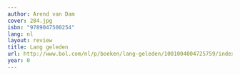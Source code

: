 ```yaml
---
author: Arend van Dam
cover: 284.jpg
isbn: "9789047500254"
lang: nl
layout: review
title: Lang geleden
url: http://www.bol.com/nl/p/boeken/lang-geleden/1001004004725759/index.html
year: 0
---
```

